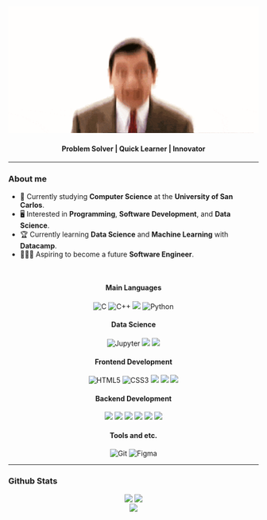 <div align="center">
  <img src="./images/mrbean.gif" width="600px"/>
  <h4>Problem Solver | Quick Learner | Innovator</h4>
</div>

<hr />

### About me 
- 🏫 Currently studying **Computer Science** at the **University of San Carlos**.
- 🖥️ Interested in **Programming**, **Software Development**, and **Data Science**. 
- 🏆 Currently learning **Data Science** and **Machine Learning** with **Datacamp**. 
- 👨🏻‍💻 Aspiring to become a future **Software Engineer**. 

<br/>
<!--- from simpleicons.org --->

<h4 align="center">Main Languages</h4>
<div align="center">
  <img src="https://img.shields.io/badge/C-%2300599C?style=for-the-badge&logo=c&logoColor=white" alt="C"/>
  <img src="https://img.shields.io/badge/C%2B%2B-%2300599C?style=for-the-badge&logo=C%2B%2B&logoColor=white" alt="C++">
  <img src="https://img.shields.io/badge/TYPESCRIPT-white?style=for-the-badge&logo=typescript&logoColor=white&color=%233178C6"/>
  <img src="https://img.shields.io/badge/python-%233776AB?style=for-the-badge&logo=python&logoColor=white&color=%233776AB" alt="Python"/>
</div>

<h4 align="center">Data Science</h4>
<div align="center">
  <img src="https://img.shields.io/badge/JUPYTER-%23F37626?style=for-the-badge&logo=jupyter&logoColor=white" alt="Jupyter"/>
  <img src="https://img.shields.io/badge/pandas-%23150458?style=for-the-badge&logo=pandas&logoColor=white&color=%23150458" />
  <img src="https://img.shields.io/badge/numpy-%23013243?style=for-the-badge&logo=numpy&logoColor=white&color=%23013243" />
</div>

<h4 align="center">Frontend Development</h4>
<div align="center">
  <img src="https://img.shields.io/badge/HTML5-%23E34F26?style=for-the-badge&logo=html5&logoColor=white" alt="HTML5"/>
  <img src="https://img.shields.io/badge/CSS3-%231572B6?style=for-the-badge&logo=css3&logoColor=white" alt="CSS3"/>
  <img src="https://img.shields.io/badge/TAILWINDCSS-%2306B6D4?style=for-the-badge&logo=tailwindcss&logoColor=white&color=%2306B6D4"/>
  <img src="https://img.shields.io/badge/REACT%20JS-%2361DAFB?style=for-the-badge&logo=react&logoColor=black&color=%2361DAFB"/>
  <img src="https://img.shields.io/badge/next-%23000000?style=for-the-badge&logo=next.js&logoColor=white&color=%23000000" />
</div>

<h4 align="center">Backend Development</h4>
<div align="center">
  <img src="https://img.shields.io/badge/NODE-%235FA04E?style=for-the-badge&logo=node.js&logoColor=white&color=%235FA04E"/>
  <img src="https://img.shields.io/badge/express-%23000000?style=for-the-badge&logo=express&logoColor=white&color=%23000000"/>
  <img src="https://img.shields.io/badge/.net-%23512BD4?style=for-the-badge&logo=.net&logoColor=white&color=%23512BD4" />
  <img src="https://img.shields.io/badge/MYSQL-%234479A1?style=for-the-badge&logo=mysql&logoColor=white&color=%234479A1"/>
  <img src="https://img.shields.io/badge/FIREBASE-%23DD2C00?style=for-the-badge&logo=firebase&logoColor=white&color=%23DD2C00" />
  <img src="https://img.shields.io/badge/supabase-white?style=for-the-badge&logo=supabase&logoColor=white&color=%233FCF8E" />
  
</div>

<h4 align="center">Tools and etc.</h4>
<div align="center">
  <img src="https://img.shields.io/badge/GIT-%23F05032?style=for-the-badge&logo=git&logoColor=white" alt="Git"/>
  <img src="https://img.shields.io/badge/FIGMA-%23F24E1E?style=for-the-badge&logo=figma&logoColor=white" alt="Figma"/>
</div>
<hr />

### Github Stats
<div align="center">
  <img src="https://github-readme-stats.vercel.app/api?username=elderfieldzeus&theme=dark&show_icons=true" height="150px"/>
  <img src="https://github-readme-stats.vercel.app/api/top-langs/?username=elderfieldzeus&theme=dark&layout=compact" height="150px"/>
</div>
<div align="center">
  <img src="https://komarev.com/ghpvc/?username=elderfieldzeus&color=lightgrey"/>
</div>
